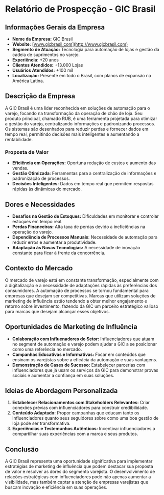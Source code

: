 # Relatório de Prospecção - GIC Brasil

## Informações Gerais da Empresa
- **Nome da Empresa:** GIC Brasil
- **Website:** [www.gicbrasil.com](http://www.gicbrasil.com)
- **Segmento de Atuação:** Tecnologia para automação de lojas e gestão da cadeia de suprimentos no varejo.
- **Experiência:** +20 anos
- **Clientes Atendidos:** +13.000 Lojas
- **Usuários Atendidos:** +100 mil
- **Localização:** Presente em todo o Brasil, com planos de expansão na América Latina.

## Descrição da Empresa
A GIC Brasil é uma líder reconhecida em soluções de automação para o varejo, focando na transformação da operação de chão de loja. Seu produto principal, chamado RUB, é uma ferramenta projetada para otimizar a gestão do varejo, centralizando informações e padronizando processos. Os sistemas são desenhados para reduzir perdas e fornecer dados em tempo real, permitindo decisões mais inteligentes e aumentando a rentabilidade.

### Proposta de Valor
- **Eficiência em Operações:** Oportuna redução de custos e aumento das vendas.
- **Gestão Otimizada:** Ferramentas para a centralização de informações e padronização de processos.
- **Decisões Inteligentes:** Dados em tempo real que permitem respostas rápidas às dinâmicas do mercado.

## Dores e Necessidades
- **Desafios na Gestão de Estoques:** Dificuldades em monitorar e controlar estoques em tempo real.
- **Perdas Financeiras:** Alta taxa de perdas devido a ineficiências na operação do varejo.
- **Dependência de Processos Manuais:** Necessidade de automação para reduzir erros e aumentar a produtividade.
- **Adaptação às Novas Tecnologias:** A necessidade de inovação constante para ficar à frente da concorrência.

## Contexto do Mercado
O mercado de varejo está em constante transformação, especialmente com a digitalização e a necessidade de adaptações rápidas às preferências dos consumidores. A automação de processos se tornou fundamental para empresas que desejam ser competitivas. Marcas que utilizam soluções de marketing de influência estão tendendo a obter melhor engajamento e retorno sobre investimento, fazendo da GIC um parceiro estratégico valioso para marcas que desejam alcançar esses objetivos.

## Oportunidades de Marketing de Influência
- **Colaboração com Influenadores do Setor:** Influenciadores que atuam no segment de automação e varejo podem ajudar a GIC a se posicionar como uma referência no mercado.
- **Campanhas Educativas e Informativas:** Focar em conteúdos que ensinam os varejistas sobre a eficácia da automação e suas vantagens.
- **Demonstração de Cases de Sucesso:** Estabelecer parcerias com influenciadores que já usam os serviços da GIC para demonstrar provas sociais e aumentar a confiança em suas soluções.

## Ideias de Abordagem Personalizada
1. **Estabelecer Relacionamentos com Stakeholders Relevantes:** Criar conexões prévias com influenciadores para construir credibilidade.
2. **Conteúdo Adaptado:** Propor campanhas que educam tanto os influenciadores quanto seus seguidores sobre como uma boa gestão de loja pode ser transformativa.
3. **Experiências e Testemunhos Autênticos:** Incentivar influenciadores a compartilhar suas experiências com a marca e seus produtos.

## Conclusão
A GIC Brasil representa uma oportunidade significativa para implementar estratégias de marketing de influência que podem destacar sua proposta de valor e resolver as dores do segmento varejista. O desenvolvimento de relações estratégicas com influenciadores pode não apenas aumentar a visibilidade, mas também captar a atenção de empresas varejistas que buscam inovação e eficiência em suas operações.